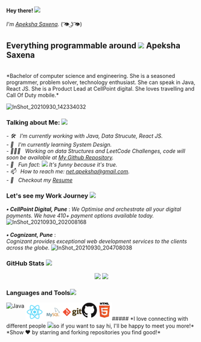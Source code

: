 <h4> Hey there! <img src="https://user-images.githubusercontent.com/28886101/135488255-403e3c02-1bdc-4582-b856-d18403ca647e.gif" width="30px"></h4>

*I'm [Apeksha Saxena](https://github.com/saxenaapeksha).* ( ͡👁️ ͜ʖ ͡👁️)

## Everything programmable around <img src="https://user-images.githubusercontent.com/28886101/135498712-19c780b1-a99f-4725-a42c-4f3a60532078.jpeg" width="70px"> Apeksha Saxena  
<br>
*Bachelor of computer science and engineering. She is a seasoned programmer, problem solver, technology enthusiast. She can speak in Java, React JS. She is a Product Lead at CellPoint digital. She loves travelling and Call Of Duty mobile.*

![InShot_20210930_142334032](https://user-images.githubusercontent.com/28886101/135451873-68cb968e-b53c-49b7-9b12-1e84e8e8666c.jpg)
<br>

### Talking about Me: <img src="https://user-images.githubusercontent.com/28886101/135500059-eaf6a670-5471-4344-a9b7-da38a5d916e1.jpg" width="50px">

*- 🛠 &nbsp; I’m currently working with Java, Data Strucute, React JS. <br>*
*- 🚀 &nbsp; I'm currently learning System Design.<br>*
*- 👨🏻‍💻 &nbsp; Working on data Structures and LeetCode Challenges, code will soon be available at [My Github Repository](https://github.com/saxenaapeksha/saxenaapeksha/edit/main/docs/index.md).<br>*
*- 👾 &nbsp; Fun fact: <img src="https://user-images.githubusercontent.com/28886101/135493599-6b2c0975-87a8-4aec-bf8c-a257d883767b.png" width="50px"> It's funny because it's true.<br>*
*- 📫 &nbsp; How to reach me: net.apeksha@gmail.com.<br>*
*- 📝 &nbsp; Checkout my [Resume](https://github.com/saxenaapeksha/saxenaapeksha/files/7261112/Apeksha.Resume.pdf)<br>*


### Let's see my Work Journey <img src="https://user-images.githubusercontent.com/28886101/135499236-eb842a05-d43d-4515-aad5-d0f1fc8b853d.jpg" width="50px">

***• CellPoint Digital, Pune*** : 
*We Optimise and orchestrate all your digital payments. We have 410+ payment options available today.*
![InShot_20210930_202008168](https://user-images.githubusercontent.com/28886101/135478979-4d2faa41-5ae3-4223-8002-41c610c4baf1.jpg)
<br>
<br>
***• Cognizant, Pune*** : 
<br>
*Cognizant provides exceptional web development services to the clients across the globe.*
![InShot_20210930_204708038](https://user-images.githubusercontent.com/28886101/135483843-7a31a93e-963a-4a32-bbf6-44be18d41fdb.jpg)


### GitHub Stats <img src="https://user-images.githubusercontent.com/28886101/135500682-6c57450e-26ac-490a-883b-f85b4f7cb3dd.png" width="50px">

<p align="center">
  <img src="https://github-readme-stats.vercel.app/api?username=saxenaapeksha&count_private=true&show_icons=true&theme=dracula&line_height=33">
  <img src="https://github-readme-stats.vercel.app/api/top-langs/?username=saxenaapeksha&count_private=true&hide=html,scss,,ejs&theme=dracula&line_height=10">
</p>

### Languages and Tools<img src="https://user-images.githubusercontent.com/28886101/135505767-cb1c3043-f997-4c07-b535-14ff21001bf2.jpeg" width="70px">
<img align="left" alt="Java" width="50px" src="https://user-images.githubusercontent.com/28886101/135459117-25364758-9dc2-4b44-9618-03dd839d91d0.gif" />
<img align="left" alt="React" width="50px" src="https://raw.githubusercontent.com/github/explore/80688e429a7d4ef2fca1e82350fe8e3517d3494d/topics/react/react.png" />
<img align="left" alt="MySQL" width="50px" src="https://raw.githubusercontent.com/github/explore/80688e429a7d4ef2fca1e82350fe8e3517d3494d/topics/mysql/mysql.png" />
<img align="left" alt="Git" width="50px" src="https://raw.githubusercontent.com/github/explore/80688e429a7d4ef2fca1e82350fe8e3517d3494d/topics/git/git.png" />
<img align="left" alt="GitHub" width="40px" src="https://raw.githubusercontent.com/github/explore/78df643247d429f6cc873026c0622819ad797942/topics/github/github.png" />
<img align="left" alt="HTML5" width="40px" src="https://raw.githubusercontent.com/github/explore/80688e429a7d4ef2fca1e82350fe8e3517d3494d/topics/html/html.png" />
<br>
<br>
##### *I love connecting with different people <img src="https://user-images.githubusercontent.com/28886101/135504015-d4a8d8d5-d3e7-4cc8-bf17-93085f047666.png" width="200px">so if you want to say hi, I'll be happy to meet you more!*
<br>
*Show ❤️ by starring and forking repositories you find good!*

